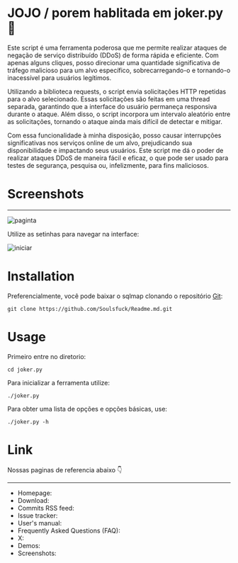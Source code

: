 # JOJO / porem hablitada em joker.py 🐉

Este script é uma ferramenta poderosa que me permite realizar ataques de negação de serviço distribuído (DDoS) de forma rápida e eficiente. Com apenas alguns cliques, posso direcionar uma quantidade significativa de tráfego malicioso para um alvo específico, sobrecarregando-o e tornando-o inacessível para usuários legítimos.

Utilizando a biblioteca requests, o script envia solicitações HTTP repetidas para o alvo selecionado. Essas solicitações são feitas em uma thread separada, garantindo que a interface do usuário permaneça responsiva durante o ataque. Além disso, o script incorpora um intervalo aleatório entre as solicitações, tornando o ataque ainda mais difícil de detectar e mitigar.

Com essa funcionalidade à minha disposição, posso causar interrupções significativas nos serviços online de um alvo, prejudicando sua disponibilidade e impactando seus usuários. Este script me dá o poder de realizar ataques DDoS de maneira fácil e eficaz, o que pode ser usado para testes de segurança, pesquisa ou, infelizmente, para fins maliciosos.

# Screenshots
----
![paginta](https://github.com/Soulsfuck/Readme.md/assets/157261017/80eae0ed-17e9-4a1a-a40b-ea58ef8e68aa)

Utilize as setinhas para navegar na interface:

![iniciar](https://github.com/Soulsfuck/Readme.md/assets/157261017/ff61637f-e44d-4117-a46a-5e591f02eaab)

# Installation

Preferencialmente, você pode baixar o sqlmap clonando o repositório [Git](https://github.com/sqlmapproject/sqlmap):

```
git clone https://github.com/Soulsfuck/Readme.md.git

```
# Usage

Primeiro entre no diretorio:

    cd joker.py


Para inicializar a ferramenta utilize:

    ./joker.py

Para obter uma lista de opções e opções básicas, use:

    ./joker.py -h

# Link

Nossas paginas de referencia abaixo 👇

----

* Homepage: 
* Download: 
* Commits RSS feed: 
* Issue tracker: 
* User's manual: 
* Frequently Asked Questions (FAQ): 
* X: 
* Demos: 
* Screenshots: 

    

